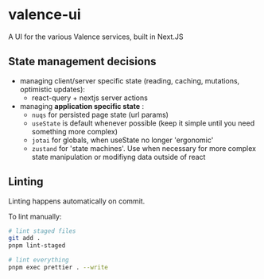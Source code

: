 # valence-ui

A UI for the various Valence services, built in Next.JS

## State management decisions

- managing client/server specific state (reading, caching, mutations, optimistic updates):
  - react-query + nextjs server actions
- managing **application specific state** :
  - `nuqs` for persisted page state (url params)
  - `useState` is default whenever possible (keep it simple until you need something more complex)
  - `jotai` for globals, when useState no longer 'ergonomic'
  - `zustand` for 'state machines'. Use when necessary for more complex state manipulation or modifiyng data outside of react

## Linting

Linting happens automatically on commit.

To lint manually:

```bash
# lint staged files
git add .
pnpm lint-staged

# lint everything
pnpm exec prettier . --write
```
